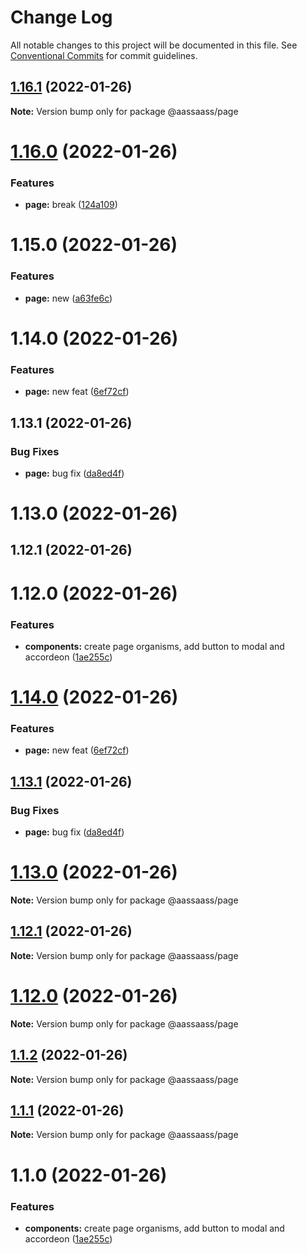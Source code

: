 # Change Log

All notable changes to this project will be documented in this file.
See [Conventional Commits](https://conventionalcommits.org) for commit guidelines.

## [1.16.1](https://github.com/har-sargis/lerna/compare/@aassaass/page@1.16.0...@aassaass/page@1.16.1) (2022-01-26)

**Note:** Version bump only for package @aassaass/page





# [1.16.0](https://github.com/har-sargis/lerna/compare/@aassaass/page@1.15.0...@aassaass/page@1.16.0) (2022-01-26)


### Features

* **page:** break ([124a109](https://github.com/har-sargis/lerna/commit/124a10986d37cbed45bb5d5107f0349c2e9eb395))





# 1.15.0 (2022-01-26)


### Features

* **page:** new ([a63fe6c](https://github.com/har-sargis/lerna/commit/a63fe6c792327d6aeae7b2a46f0bad9f766591d7))



# 1.14.0 (2022-01-26)


### Features

* **page:** new feat ([6ef72cf](https://github.com/har-sargis/lerna/commit/6ef72cfcf4325d7fe8112e995057aee8ee40da73))



## 1.13.1 (2022-01-26)


### Bug Fixes

* **page:** bug fix ([da8ed4f](https://github.com/har-sargis/lerna/commit/da8ed4fae1cd373c8ea2677b4db459492c9b0c11))



# 1.13.0 (2022-01-26)



## 1.12.1 (2022-01-26)



# 1.12.0 (2022-01-26)


### Features

* **components:** create page organisms, add button to modal and accordeon ([1ae255c](https://github.com/har-sargis/lerna/commit/1ae255c6874ba77b4c71645975dafa402ef5d0c0))





# [1.14.0](https://github.com/har-sargis/lerna/compare/v1.13.1...v1.14.0) (2022-01-26)


### Features

* **page:** new feat ([6ef72cf](https://github.com/har-sargis/lerna/commit/6ef72cfcf4325d7fe8112e995057aee8ee40da73))





## [1.13.1](https://github.com/har-sargis/lerna/compare/v1.13.0...v1.13.1) (2022-01-26)


### Bug Fixes

* **page:** bug fix ([da8ed4f](https://github.com/har-sargis/lerna/commit/da8ed4fae1cd373c8ea2677b4db459492c9b0c11))





# [1.13.0](https://github.com/har-sargis/lerna/compare/v1.12.1...v1.13.0) (2022-01-26)

**Note:** Version bump only for package @aassaass/page





## [1.12.1](https://github.com/har-sargis/lerna/compare/v1.12.0...v1.12.1) (2022-01-26)

**Note:** Version bump only for package @aassaass/page





# [1.12.0](https://github.com/har-sargis/lerna/compare/v1.11.0...v1.12.0) (2022-01-26)

**Note:** Version bump only for package @aassaass/page





## [1.1.2](https://github.com/har-sargis/lerna/compare/@aassaass/page@1.1.1...@aassaass/page@1.1.2) (2022-01-26)

**Note:** Version bump only for package @aassaass/page





## [1.1.1](https://github.com/har-sargis/lerna/compare/@aassaass/page@1.1.0...@aassaass/page@1.1.1) (2022-01-26)

**Note:** Version bump only for package @aassaass/page





# 1.1.0 (2022-01-26)


### Features

* **components:** create page organisms, add button to modal and accordeon ([1ae255c](https://github.com/har-sargis/lerna/commit/1ae255c6874ba77b4c71645975dafa402ef5d0c0))
